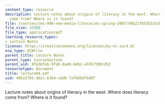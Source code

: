```yaml
---
content_type: resource
description: Lecture notes about origins of literacy in the west. Where does literacy
  come from? Where is it found?
file: /courses/cms-998-new-media-literacies-spring-2007/49b227853b2cb1b4cbdb7afb66d7bddf_lecture04.pdf
file_size: 33360
file_type: application/pdf
learning_resource_types:
- Lecture Notes
license: https://creativecommons.org/licenses/by-nc-sa/4.0/
ocw_type: OCWFile
parent_title: Lecture Notes
parent_type: CourseSection
parent_uid: 8fe3bfeb-9feb-8a40-84b2-af457599cd52
resourcetype: Document
title: lecture04.pdf
uid: 49b22785-3b2c-b1b4-cbdb-7afb66d7bddf
---
```

Lecture notes about origins of literacy in the west. Where does literacy come from? Where is it found?